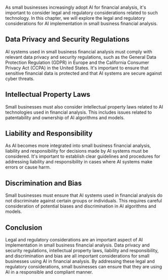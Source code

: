 

As small businesses increasingly adopt AI for financial analysis, it's important to consider legal and regulatory considerations related to such technology. In this chapter, we will explore the legal and regulatory considerations for AI implementation in small business financial analysis.

Data Privacy and Security Regulations
-------------------------------------

AI systems used in small business financial analysis must comply with relevant data privacy and security regulations, such as the General Data Protection Regulation (GDPR) in Europe and the California Consumer Privacy Act (CCPA) in the United States. It's important to ensure that sensitive financial data is protected and that AI systems are secure against cyber threats.

Intellectual Property Laws
--------------------------

Small businesses must also consider intellectual property laws related to AI technologies used in financial analysis. This includes issues related to patentability and ownership of AI algorithms and models.

Liability and Responsibility
----------------------------

As AI becomes more integrated into small business financial analysis, liability and responsibility for decisions made by AI systems must be considered. It's important to establish clear guidelines and procedures for addressing liability and responsibility in cases where AI systems make errors or cause harm.

Discrimination and Bias
-----------------------

Small businesses must ensure that AI systems used in financial analysis do not discriminate against certain groups or individuals. This requires careful consideration of potential biases and discrimination in AI algorithms and models.

Conclusion
----------

Legal and regulatory considerations are an important aspect of AI implementation in small business financial analysis. Data privacy and security regulations, intellectual property laws, liability and responsibility, and discrimination and bias are all important considerations for small businesses using AI in financial analysis. By addressing these legal and regulatory considerations, small businesses can ensure that they are using AI in a responsible and compliant manner.
